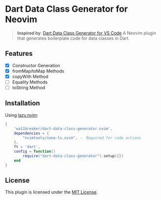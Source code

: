 # Dart Data Class Generator for Neovim

> **Inspired by**: [Dart Data Class Generator for VS Code](https://marketplace.visualstudio.com/items?itemName=dotup.dart-data-class-generator)
A Neovim plugin that generates boilerplate code for data classes in Dart.

## Features

- [x] Constructor Generation
- [x] fromMap/toMap Methods
- [x] copyWith Method
- [ ] Equality Methods
- [ ] toString Method

## Installation

Using [lazy.nvim](https://github.com/folke/lazy.nvim):

```lua
{
    'wa11breaker/dart-data-class-generator.nvim',
    dependencies = {
        "nvimtools/none-ls.nvim", -- Required for code actions
    },
    ft = 'dart',
    config = function()
        require("dart-data-class-generator").setup({})
    end
}
```

## License

This plugin is licensed under the [MIT License](LICENSE).

